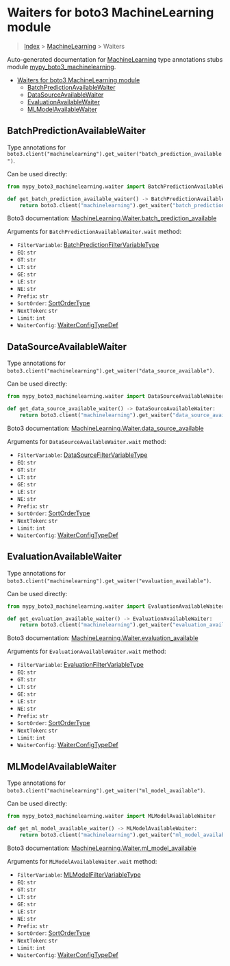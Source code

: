 # Waiters for boto3 MachineLearning module

> [Index](..) > [MachineLearning](.) > Waiters

Auto-generated documentation for
[MachineLearning](https://boto3.amazonaws.com/v1/documentation/api/1.17.77/reference/services/machinelearning.html#MachineLearning)
type annotations stubs module
[mypy_boto3_machinelearning](https://pypi.org/project/mypy-boto3-machinelearning/).

- [Waiters for boto3 MachineLearning module](#waiters-for-boto3-machinelearning-module)
  - [BatchPredictionAvailableWaiter](#batchpredictionavailablewaiter)
  - [DataSourceAvailableWaiter](#datasourceavailablewaiter)
  - [EvaluationAvailableWaiter](#evaluationavailablewaiter)
  - [MLModelAvailableWaiter](#mlmodelavailablewaiter)

## BatchPredictionAvailableWaiter

Type annotations for
`boto3.client("machinelearning").get_waiter("batch_prediction_available")`.

Can be used directly:

```python
from mypy_boto3_machinelearning.waiter import BatchPredictionAvailableWaiter

def get_batch_prediction_available_waiter() -> BatchPredictionAvailableWaiter:
    return boto3.client("machinelearning").get_waiter("batch_prediction_available")
```

Boto3 documentation:
[MachineLearning.Waiter.batch_prediction_available](https://boto3.amazonaws.com/v1/documentation/api/1.17.77/reference/services/machinelearning.html#MachineLearning.Waiter.batch_prediction_available)

Arguments for `BatchPredictionAvailableWaiter.wait` method:

- `FilterVariable`:
  [BatchPredictionFilterVariableType](./literals.md#batchpredictionfiltervariabletype)
- `EQ`: `str`
- `GT`: `str`
- `LT`: `str`
- `GE`: `str`
- `LE`: `str`
- `NE`: `str`
- `Prefix`: `str`
- `SortOrder`: [SortOrderType](./literals.md#sortordertype)
- `NextToken`: `str`
- `Limit`: `int`
- `WaiterConfig`: [WaiterConfigTypeDef](./type_defs.md#waiterconfigtypedef)

## DataSourceAvailableWaiter

Type annotations for
`boto3.client("machinelearning").get_waiter("data_source_available")`.

Can be used directly:

```python
from mypy_boto3_machinelearning.waiter import DataSourceAvailableWaiter

def get_data_source_available_waiter() -> DataSourceAvailableWaiter:
    return boto3.client("machinelearning").get_waiter("data_source_available")
```

Boto3 documentation:
[MachineLearning.Waiter.data_source_available](https://boto3.amazonaws.com/v1/documentation/api/1.17.77/reference/services/machinelearning.html#MachineLearning.Waiter.data_source_available)

Arguments for `DataSourceAvailableWaiter.wait` method:

- `FilterVariable`:
  [DataSourceFilterVariableType](./literals.md#datasourcefiltervariabletype)
- `EQ`: `str`
- `GT`: `str`
- `LT`: `str`
- `GE`: `str`
- `LE`: `str`
- `NE`: `str`
- `Prefix`: `str`
- `SortOrder`: [SortOrderType](./literals.md#sortordertype)
- `NextToken`: `str`
- `Limit`: `int`
- `WaiterConfig`: [WaiterConfigTypeDef](./type_defs.md#waiterconfigtypedef)

## EvaluationAvailableWaiter

Type annotations for
`boto3.client("machinelearning").get_waiter("evaluation_available")`.

Can be used directly:

```python
from mypy_boto3_machinelearning.waiter import EvaluationAvailableWaiter

def get_evaluation_available_waiter() -> EvaluationAvailableWaiter:
    return boto3.client("machinelearning").get_waiter("evaluation_available")
```

Boto3 documentation:
[MachineLearning.Waiter.evaluation_available](https://boto3.amazonaws.com/v1/documentation/api/1.17.77/reference/services/machinelearning.html#MachineLearning.Waiter.evaluation_available)

Arguments for `EvaluationAvailableWaiter.wait` method:

- `FilterVariable`:
  [EvaluationFilterVariableType](./literals.md#evaluationfiltervariabletype)
- `EQ`: `str`
- `GT`: `str`
- `LT`: `str`
- `GE`: `str`
- `LE`: `str`
- `NE`: `str`
- `Prefix`: `str`
- `SortOrder`: [SortOrderType](./literals.md#sortordertype)
- `NextToken`: `str`
- `Limit`: `int`
- `WaiterConfig`: [WaiterConfigTypeDef](./type_defs.md#waiterconfigtypedef)

## MLModelAvailableWaiter

Type annotations for
`boto3.client("machinelearning").get_waiter("ml_model_available")`.

Can be used directly:

```python
from mypy_boto3_machinelearning.waiter import MLModelAvailableWaiter

def get_ml_model_available_waiter() -> MLModelAvailableWaiter:
    return boto3.client("machinelearning").get_waiter("ml_model_available")
```

Boto3 documentation:
[MachineLearning.Waiter.ml_model_available](https://boto3.amazonaws.com/v1/documentation/api/1.17.77/reference/services/machinelearning.html#MachineLearning.Waiter.ml_model_available)

Arguments for `MLModelAvailableWaiter.wait` method:

- `FilterVariable`:
  [MLModelFilterVariableType](./literals.md#mlmodelfiltervariabletype)
- `EQ`: `str`
- `GT`: `str`
- `LT`: `str`
- `GE`: `str`
- `LE`: `str`
- `NE`: `str`
- `Prefix`: `str`
- `SortOrder`: [SortOrderType](./literals.md#sortordertype)
- `NextToken`: `str`
- `Limit`: `int`
- `WaiterConfig`: [WaiterConfigTypeDef](./type_defs.md#waiterconfigtypedef)
